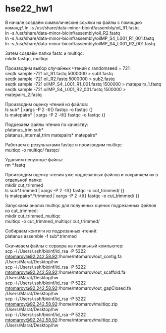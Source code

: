 # hse22_hw1

В начале создаём символические ссылки на файлы с помощью команд:\ 
    ln -s /usr/share/data-minor-bioinf/assembly/oil_R1.fastq\
    ln -s /usr/share/data-minor-bioinf/assembly/oil_R2.fastq\
    ln -s /usr/share/data-minor-bioinf/assembly/oilMP_S4_L001_R1_001.fastq\
    ln -s /usr/share/data-minor-bioinf/assembly/oilMP_S4_L001_R2_001.fastq

Затем создаём папки fastc и multiqc:\
    mkdir fastqc, multiqc

Производим выбор случайных чтений с randomseed = 721:\
    seqtk sample -721 oil_R1.fastq 5000000 > sub1.fastq\
    seqtk sample -721 oil_R2.fastq 5000000 > sub2.fastq\
    seqtk sample -721 oilMP_S4_L001_R1_001.fastq 1500000 > matepairs_1.fastq\
    seqtk sample -721 oilMP_S4_L001_R2_001.fastq 1500000 > matepairs_2.fastq

Производим оценку чтений из файлов:\
    ls sub* | xargs -P 2 -tI{} fastqc -o fastqc {}\
    ls matepairs* | xargs -P 2 -tI{} fastqc -o fastqc {}

Подрезаем файлы чтения по качеству:\
    platanus_trim sub*\
    platanus_internal_trim matepairs* matepairs*

Работаем с результатами fastqc и производим multiqc:\
    multiqc -o multiqc/ fastqc/

Удаляем ненужные файлы:\
    rm *.fastq

Производим оценку чтения уже подрезанных файлов и сохраняем их в отдельной папке:\
    mkdir cut_trimmed\
    ls sub*.trimmed | xargs -P 2 -tI{} fastqc -o cut_trimmed/ {}\
    ls matepairs*.*trimmed | xargs -P 2 -tI{} fastqc -o cut_trimmed/ {}

Запускаем анализ multiqc для полученых оценок подрезанных файлов из cut_trimmed:\
    mkdir cut_trimmed_multiqc\
    multiqc -o cut_trimmed_multiqc/ cut_trimmed/

Собираем контиги из подрезанных чтений:\
    platanus assemble -f sub*.trimmed
    
Скачиваем файлы с сервера на локальный компьютер:\
    scp -i /Users/.ssh/bioinf/id_rsa -P 5222 mtomarov@92.242.58.92:/home/mtomarov/out_contig.fa /Users/Marat/Desktop/hw\
    scp -i /Users/.ssh/bioinf/id_rsa -P 5222 mtomarov@92.242.58.92:/home/mtomarov/out_scaffold.fa /Users/Marat/Desktop/hw\
    scp -i /Users/.ssh/bioinf/id_rsa -P 5222 mtomarov@92.242.58.92:/home/mtomarov/out_gapClosed.fa /Users/Marat/Desktop/hw\
    scp -i /Users/.ssh/bioinf/id_rsa -P 5222 mtomarov@92.242.58.92:/home/mtomarov/multiqc.zip /Users/Marat/Desktop/hw\
    scp -i /Users/.ssh/bioinf/id_rsa -P 5222 mtomarov@92.242.58.92:/home/mtomarov/multiqc.zip /Users/Marat/Desktop/hw
    

